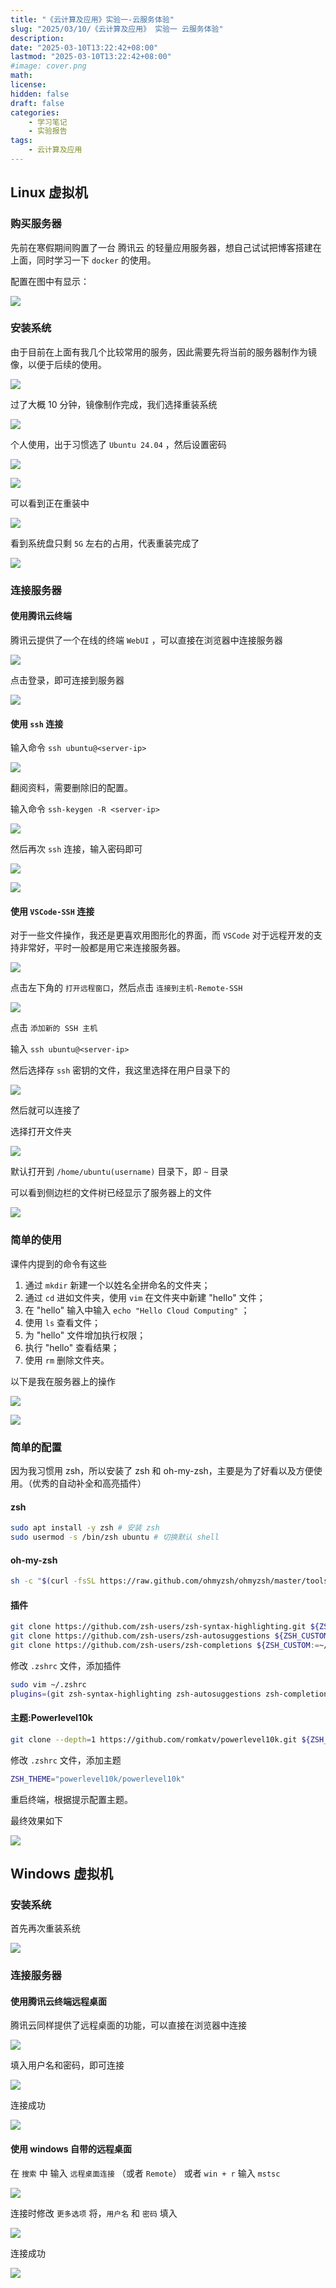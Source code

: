 ```yaml
---
title: "《云计算及应用》实验一-云服务体验"
slug: "2025/03/10/《云计算及应用》 实验一 云服务体验"
description:
date: "2025-03-10T13:22:42+08:00"
lastmod: "2025-03-10T13:22:42+08:00"
#image: cover.png
math:
license:
hidden: false
draft: false
categories: 
    - 学习笔记
    - 实验报告
tags: 
    - 云计算及应用
---
```


## Linux 虚拟机

### 购买服务器

先前在寒假期间购置了一台 腾讯云 的轻量应用服务器，想自己试试把博客搭建在上面，同时学习一下 `docker` 的使用。

配置在图中有显示：

![](imgs/消费记录.png)

### 安装系统

由于目前在上面有我几个比较常用的服务，因此需要先将当前的服务器制作为镜像，以便于后续的使用。

![](imgs/制作镜像.png)

过了大概 10 分钟，镜像制作完成，我们选择重装系统

![](imgs/重装系统.png)

个人使用，出于习惯选了 `Ubuntu 24.04` ，然后设置密码

![](imgs/选择系统.png)

![](imgs/设置密码.png)

可以看到正在重装中

![](imgs/正在重装.png)

看到系统盘只剩 `5G` 左右的占用，代表重装完成了

![](imgs/重装完成.png)

### 连接服务器

#### 使用腾讯云终端

腾讯云提供了一个在线的终端 `WebUI` ，可以直接在浏览器中连接服务器

![](imgs/腾讯云终端入口.png)

点击登录，即可连接到服务器

![](imgs/腾讯云终端.png)

#### 使用 `ssh` 连接

输入命令 `ssh ubuntu@<server-ip>`

![](imgs/不配置使用ssh连接.png)

翻阅资料，需要删除旧的配置。

输入命令 `ssh-keygen -R <server-ip>`

![](imgs/删除旧配置.png)

然后再次 `ssh` 连接，输入密码即可

![](imgs/连接成功1.png)

![](imgs/连接成功2.png)

#### 使用 `VSCode-SSH` 连接

对于一些文件操作，我还是更喜欢用图形化的界面，而 `VSCode` 对于远程开发的支持非常好，平时一般都是用它来连接服务器。

![](imgs/新建VSCode窗口.png)

点击左下角的 `打开远程窗口`，然后点击 `连接到主机-Remote-SSH`

![](imgs/VSCode远程连接.png)

点击 `添加新的 SSH 主机`

输入 `ssh ubuntu@<server-ip>`

然后选择存 `ssh` 密钥的文件，我这里选择在用户目录下的

![](imgs/设置配置.png)

然后就可以连接了

选择打开文件夹

![](imgs/打开文件夹.png)

默认打开到 `/home/ubuntu(username)` 目录下，即 `~` 目录 

可以看到侧边栏的文件树已经显示了服务器上的文件

![](imgs/服务器的文件.png)

### 简单的使用

课件内提到的命令有这些
1. 通过 `mkdir` 新建一个以姓名全拼命名的文件夹；
2. 通过 `cd` 进如文件夹，使用 `vim` 在文件夹中新建 "hello" 文件；
3. 在 "hello" 输入中输入 `echo "Hello Cloud Computing"` ；
4. 使用 `ls` 查看文件；
5. 为 "hello" 文件增加执行权限；
6. 执行 "hello" 查看结果；
7. 使用 `rm` 删除文件夹。

以下是我在服务器上的操作

![](imgs/操作打码.png)

![](imgs/vim-use.png)

### 简单的配置


因为我习惯用 zsh，所以安装了 zsh 和 oh-my-zsh，主要是为了好看以及方便使用。（优秀的自动补全和高亮插件）


#### zsh
```bash
sudo apt install -y zsh # 安装 zsh
sudo usermod -s /bin/zsh ubuntu # 切换默认 shell
```

#### oh-my-zsh

```bash
sh -c "$(curl -fsSL https://raw.github.com/ohmyzsh/ohmyzsh/master/tools/install.sh)"
```

#### 插件

```bash
git clone https://github.com/zsh-users/zsh-syntax-highlighting.git ${ZSH_CUSTOM:-~/.oh-my-zsh/custom}/plugins/zsh-syntax-highlighting
git clone https://github.com/zsh-users/zsh-autosuggestions ${ZSH_CUSTOM:-~/.oh-my-zsh/custom}/plugins/zsh-autosuggestions
git clone https://github.com/zsh-users/zsh-completions ${ZSH_CUSTOM:=~/.oh-my-zsh/custom}/plugins/zsh-completions
```


修改 `.zshrc` 文件，添加插件
```bash
sudo vim ~/.zshrc
plugins=(git zsh-syntax-highlighting zsh-autosuggestions zsh-completions)
```

#### 主题:Powerlevel10k

```bash
git clone --depth=1 https://github.com/romkatv/powerlevel10k.git ${ZSH_CUSTOM:-$HOME/.oh-my-zsh/custom}/themes/powerlevel10k
```

修改 `.zshrc` 文件，添加主题

```bash
ZSH_THEME="powerlevel10k/powerlevel10k"
```
重启终端，根据提示配置主题。

最终效果如下

![](imgs/最终效果.png)

## Windows 虚拟机

### 安装系统

首先再次重装系统

![](imgs/重装Windows系统.png)

### 连接服务器

#### 使用腾讯云终端远程桌面

腾讯云同样提供了远程桌面的功能，可以直接在浏览器中连接

![](imgs/腾讯云远程桌面.png)

填入用户名和密码，即可连接

![](imgs/远程桌面登录界面.png)

连接成功

![](imgs/windows-server网页端.png)

#### 使用 windows 自带的远程桌面
在 `搜索` 中 输入 `远程桌面连接` （或者 `Remote`）
或者 `win + r` 输入 `mstsc`

![](imgs/windows远程桌面.png)

连接时修改 `更多选项` 将，`用户名` 和 `密码` 填入

![](imgs/凭证.png)

连接成功

![](imgs/成功连接.png)
